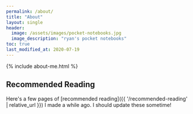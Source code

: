 ```yaml
---
permalink: /about/
title: "About"
layout: single
header: 
  image: /assets/images/pocket-notebooks.jpg
  image_description: "ryan's pocket notebooks"
toc: true
last_modified_at: 2020-07-19
---
```


{% include about-me.html %}

## Recommended Reading  

Here's a few pages of [recommended reading]({{ '/recommended-reading' | relative_url }}) I made a while ago. I should update these sometime!  